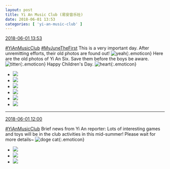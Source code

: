 ```yaml
---
layout: post
title: Yi An Music Club (易安音乐社)
date: 2018-06-01 13:53
categories: [ 'yi-an-music-club' ]
---
```


<div class="weibo-info">
  <a href="https://weibo.com/6094546964/GjlfwnVCa">2018-06-01 13:53</a>
</div>

[#YiAnMusicClub](https://weibo.com/p/100808beae2e3e05b17b64f63ebedca39f19b2/super_index) [#MyJuneTheFirst](http://s.weibo.com/weibo/%23%E6%88%91%E8%A6%81%E8%BF%87%E5%85%AD%E4%B8%80%23) This is a very important day. After unremitting efforts, their old photos are found out! ![yeah](https://img.t.sinajs.cn/t4/appstyle/expression/ext/normal/29/2018new_ye_org.png){:.emoticon} Here are the old photos of Yi An Six. Save them before the boys be aware. ![titter](https://img.t.sinajs.cn/t4/appstyle/expression/ext/normal/71/2018new_touxiao_org.png){:.emoticon} Happy Children's Day. ![heart](https://img.t.sinajs.cn/t4/appstyle/expression/ext/normal/8a/2018new_xin_org.png){:.emoticon}

<!-- more -->

<ul class="weibo-pic-list-2">
  <li class="weibo-pic">
    <a href="//wx2.sinaimg.cn/mw690/006Es64Aly1frvmuzdvk2j30lq0lqatq.jpg"><img src="//wx2.sinaimg.cn/thumb150/006Es64Aly1frvmuzdvk2j30lq0lqatq.jpg"/></a>
  </li>
  <li class="weibo-pic">
    <a href="//wx1.sinaimg.cn/mw690/006Es64Aly1frvmuzns2mj30et0m842e.jpg"><img src="//wx1.sinaimg.cn/thumb150/006Es64Aly1frvmuzns2mj30et0m842e.jpg"/></a>
  </li>
  <li class="weibo-pic">
    <a href="//wx3.sinaimg.cn/mw690/006Es64Aly1frvmv06tfsj30uy1afqkg.jpg"><img src="//wx3.sinaimg.cn/thumb150/006Es64Aly1frvmv06tfsj30uy1afqkg.jpg"/></a>
  </li>
  <li class="weibo-pic">
    <a href="//wx3.sinaimg.cn/mw690/006Es64Aly1frvmuysc52j30qo1407aq.jpg"><img src="//wx3.sinaimg.cn/thumb150/006Es64Aly1frvmuysc52j30qo1407aq.jpg"/></a>
  </li>
  <li class="weibo-pic">
    <a href="//wx4.sinaimg.cn/mw690/006Es64Aly1frvmv0v27cj30u00u0479.jpg"><img src="//wx4.sinaimg.cn/thumb150/006Es64Aly1frvmv0v27cj30u00u0479.jpg"/></a>
  </li>
  <li class="weibo-pic">
    <a href="//wx2.sinaimg.cn/mw690/006Es64Aly1frvmv1bbecj30rs15oh1u.jpg"><img src="//wx2.sinaimg.cn/thumb150/006Es64Aly1frvmv1bbecj30rs15oh1u.jpg"/></a>
  </li>
</ul>

---

<div class="weibo-info">
  <a href="https://weibo.com/6094546964/GjkvzbZ9A">2018-06-01 12:00</a>
</div>

[#YiAnMusicClub](https://weibo.com/p/100808beae2e3e05b17b64f63ebedca39f19b2/super_index) Brief news from Yi An reporter: Lots of interesting games and toys will be in the club activities in this mid-summer! Please wait for more details~ ![doge cat](https://img.t.sinajs.cn/t4/appstyle/expression/ext/normal/7b/2018new_miaomiao_org.png){:.emoticon}

<ul class="weibo-pic-list-1">
  <li class="weibo-pic">
    <a href="//wx3.sinaimg.cn/mw690/006Es64Aly1frvh8mjm1yj30m885tqv6.jpg"><img src="//wx3.sinaimg.cn/thumb150/006Es64Aly1frvh8mjm1yj30m885tqv6.jpg"/></a>
  </li>
  <li class="weibo-pic">
    <a href="//wx2.sinaimg.cn/mw690/006Es64Aly1frvh8mgu1tj30m86rukjm.jpg"><img src="//wx2.sinaimg.cn/thumb150/006Es64Aly1frvh8mgu1tj30m86rukjm.jpg"/></a>
  </li>
  <li class="weibo-pic">
    <a href="//wx3.sinaimg.cn/mw690/006Es64Aly1frvh8mm48mj30m89ehnpe.jpg"><img src="//wx3.sinaimg.cn/thumb150/006Es64Aly1frvh8mm48mj30m89ehnpe.jpg"/></a>
  </li>
</ul>
